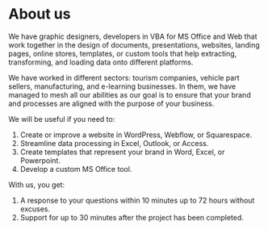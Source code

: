 # About us

We have graphic designers, developers in VBA for MS Office and Web that work together in the design of documents, presentations, websites, landing pages, online stores, templates, or custom tools that help extracting, transforming, and loading data onto different platforms.

We have worked in different sectors: tourism companies, vehicle part sellers, manufacturing, and e-learning businesses. In them, we have managed to mesh all our abilities as our goal is to ensure that your brand and processes are aligned with the purpose of your business.

We will be useful if you need to:
1. Create or improve a website in WordPress, Webflow, or Squarespace.
1. Streamline data processing in Excel, Outlook, or Access.
1. Create templates that represent your brand in Word, Excel, or Powerpoint.
1. Develop a custom MS Office tool.

With us, you get:
1. A response to your questions within 10 minutes up to 72 hours without excuses.
1. Support for up to 30 minutes after the project has been completed.

<!--

**Here are some ideas to get you started:**

🙋‍♀️ A short introduction - what is your organization all about?
🌈 Contribution guidelines - how can the community get involved?
👩‍💻 Useful resources - where can the community find your docs? Is there anything else the community should know?
🍿 Fun facts - what does your team eat for breakfast?
🧙 Remember, you can do mighty things with the power of [Markdown](https://docs.github.com/github/writing-on-github/getting-started-with-writing-and-formatting-on-github/basic-writing-and-formatting-syntax)
-->
